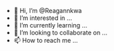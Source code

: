 - 👋 Hi, I’m @Reagannkwa
- 👀 I’m interested in ...
- 🌱 I’m currently learning ...
- 💞️ I’m looking to collaborate on ...
- 📫 How to reach me ...

<!---
Reagannkwa/Reagannkwa is a ✨ special ✨ repository because its `README.md` (this file) appears on your GitHub profile.
You can click the Preview link to take a look at your changes.
--->
